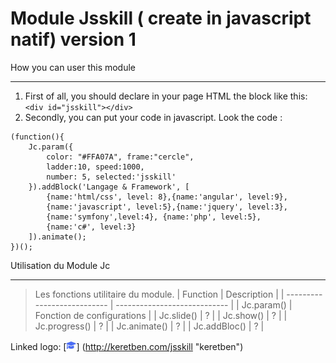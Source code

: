 
# Module Jsskill ( create in javascript natif) version 1

How you can user this module

---

1. First of all, you should declare in your  page HTML the block
   like this:
   `<div id="jsskill"></div>`
2. Secondly, you can put your code in javascript.
   Look the code :

``` script
(function(){
    Jc.param({
        color: "#FFA07A", frame:"cercle",
        ladder:10, speed:1000,
        number: 5, selected:'jsskill'
    }).addBlock('Langage & Framework', [
        {name:'html/css', level: 8},{name:'angular', level:9},
        {name:'javascript', level:5},{name:'jquery', level:3},
        {name:'symfony',level:4}, {name:'php', level:5},
        {name:'c#', level:3}
    ]).animate();
})();
```

Utilisation du Module Jc

---
>Les fonctions utilitaire du module.
| Function                    | Description                  |
| --------------------------- | ---------------------------- |
| Jc.param(<Element option>)  | Fonction de configurations   |
| Jc.slide()                  | ?                            |
| Jc.show()                   | ?                            |
| Jc.progress()               | ?                            |
| Jc.animate()                | ?                            |
| Jc.addBloc()                | ?                            |

Linked logo: [![alt text](/favicon.ico)]
(http://keretben.com/jsskill "keretben")